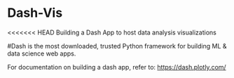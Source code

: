 # Dash-Vis
<<<<<<< HEAD
Building a Dash App to host data analysis visualizations

#Dash is the most downloaded, trusted Python framework for building ML & data science web apps.

For documentation on building a dash app, refer to:
https://dash.plotly.com/


